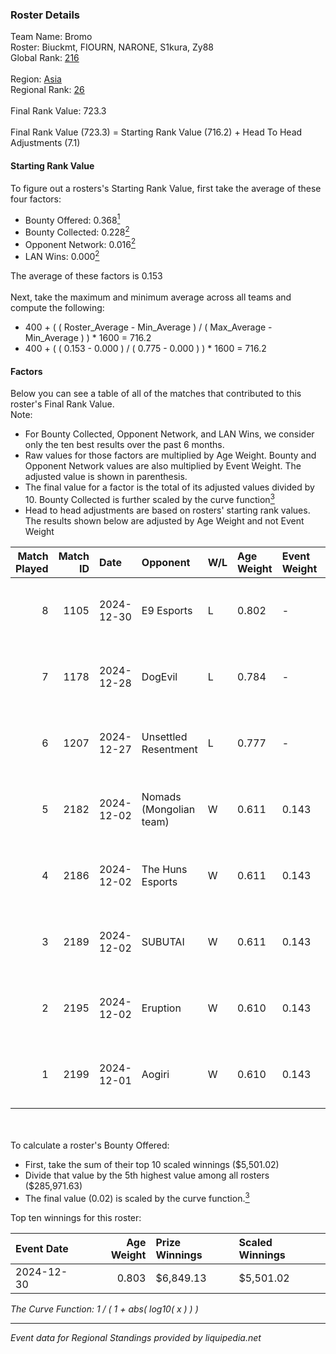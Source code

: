 ### Roster Details<br />
Team Name: Bromo<br />
Roster: Biuckmt, FIOURN, NARONE, S1kura, Zy88<br />
Global Rank: [216](../../standings_global_2025_02_28.md)<br />
<br />
Region: [Asia]( ../../standings_asia_2025_02_28.md)<br />
Regional Rank: [26]( ../../standings_asia_2025_02_28.md)<br />
<br />
Final Rank Value:  723.3<br />
<br />
Final Rank Value (723.3) = Starting Rank Value (716.2) + Head To Head Adjustments (7.1)<br />

#### Starting Rank Value<br />
To figure out a rosters's Starting Rank Value, first take the average of these four factors:<br />
- Bounty Offered: 0.368[<sup>1</sup>](#table2)
- Bounty Collected: 0.228[<sup>2</sup>](#table1)
- Opponent Network: 0.016[<sup>2</sup>](#table1)
- LAN Wins: 0.000[<sup>2</sup>](#table1)

The average of these factors is 0.153<br />
<br />
Next, take the maximum and minimum average across all teams and compute the following:<br />
- 400 + ( ( Roster_Average - Min_Average ) / ( Max_Average - Min_Average ) ) * 1600 = 716.2
- 400 + ( ( 0.153 - 0.000 ) / ( 0.775 - 0.000 ) ) * 1600 = 716.2


#### Factors<br />
Below you can see a table of all of the matches that contributed to this roster's Final Rank Value.<br />
Note:<br />

- For Bounty Collected, Opponent Network, and LAN Wins, we consider only the ten best results over the past 6 months.
- Raw values for those factors are multiplied by Age Weight. Bounty and Opponent Network values are also multiplied by Event Weight. The adjusted value is shown in parenthesis.
- The final value for a factor is the total of its adjusted values divided by 10. Bounty Collected is further scaled by the curve function[<sup>3</sup>](#curveFunction)
- Head to head adjustments are based on rosters' starting rank values. The results shown below are adjusted by Age Weight and not Event Weight
<span id="table1"></span><br />


| Match Played | Match ID | Date       | Opponent                | W/L | Age Weight | Event Weight | Bounty Collected | Opponent Network | LAN Wins  | H2H Adj. | Roster                                |
| -: | -: | :- | :- | :- | :- | :- | :- | :- | :- | -: | :- |
|            8 |     1105 | 2024-12-30 | E9 Esports              | L   | 0.802      | -            | -                | -                | -         |   -19.46 | Biuckmt, FIOURN, NARONE, S1kura, Zy88 |
|            7 |     1178 | 2024-12-28 | DogEvil                 | L   | 0.784      | -            | -                | -                | -         |    -8.74 | Biuckmt, FIOURN, NARONE, S1kura, Zy88 |
|            6 |     1207 | 2024-12-27 | Unsettled Resentment    | L   | 0.777      | -            | -                | -                | -         |   -10.11 | Biuckmt, FIOURN, NARONE, S1kura, Zy88 |
|            5 |     2182 | 2024-12-02 | Nomads (Mongolian team) | W   | 0.611      | 0.143        | 0.001 (0.000)    | 0.420 (0.037)    | 0 (0.000) |     8.87 | Biuckmt, FIOURN, NARONE, S1kura, Zy88 |
|            4 |     2186 | 2024-12-02 | The Huns Esports        | W   | 0.611      | 0.143        | 0.029 (0.003)    | 0.854 (0.075)    | 0 (0.000) |    15.58 | Biuckmt, FIOURN, NARONE, S1kura, Zy88 |
|            3 |     2189 | 2024-12-02 | SUBUTAI                 | W   | 0.611      | 0.143        | 0.001 (0.000)    | 0.062 (0.005)    | 0 (0.000) |     4.55 | Biuckmt, FIOURN, NARONE, S1kura, Zy88 |
|            2 |     2195 | 2024-12-02 | Eruption                | W   | 0.610      | 0.143        | 0.017 (0.001)    | 0.480 (0.042)    | 0 (0.000) |    13.72 | Biuckmt, FIOURN, NARONE, S1kura, Zy88 |
|            1 |     2199 | 2024-12-01 | Aogiri                  | W   | 0.610      | 0.143        | 0.000 (0.000)    | 0.000 (0.000)    | 0 (0.000) |     2.65 | Biuckmt, FIOURN, NARONE, S1kura, Zy88 |

<br />
<span id="table2"></span><br />
To calculate a roster's Bounty Offered:<br />

- First, take the sum of their top 10 scaled winnings ($5,501.02)
- Divide that value by the 5th highest value among all rosters ($285,971.63)
- The final value (0.02) is scaled by the curve function.[<sup>3</sup>](#curveFunction)

Top ten winnings for this roster:<br />

| Event Date | Age Weight | Prize Winnings | Scaled Winnings |
| :- | -: | :- | :- |
| 2024-12-30 |      0.803 | $6,849.13      | $5,501.02       |


<span id="curveFunction"></span>_The Curve Function: 1 / ( 1 + abs( log10( x ) ) )_<br />

---
_Event data for Regional Standings provided by liquipedia.net_<br />
